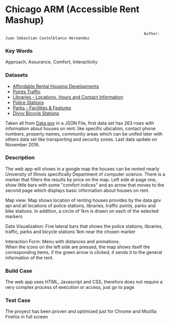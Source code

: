 # Chicago ARM (Accessible Rent Mashup)
                                                                 Author: Juan Sebastian Castelblanco Hernandez

### Key Words
Approach, Assurance, Comfort, Interactivity

### Datasets
* [Affordable Rental Housing Developments](https://data.cityofchicago.org/api/views/s6ha-ppgi/rows.json?accessType=DOWNLOAD)
* [Points Traffic](https://data.cityofchicago.org/api/views/INLINE/rows.json?accessType=DOWNLOAD)
* [Libraries - Locations, Hours and Contact Information](https://data.cityofchicago.org/api/views/x8fc-8rcq/rows.json?accessType=DOWNLOAD)
* [Police Stations](https://data.cityofchicago.org/api/views/z8bn-74gv/rows.json?accessType=DOWNLOAD)
* [Parks - Facilities & Features](https://data.cityofchicago.org/api/views/y7qa-tvqx/rows.json?accessType=DOWNLOAD)
* [Divvy Bicycle Stations](https://data.cityofchicago.org/api/views/bbyy-e7gq/rows.json?accessType=DOWNLOAD)

Taken all from [Data.gov](https://www.data.gov/) in a JSON File, first data set has 263 rows with information about houses on rent: like specific ubication, contact phone numbers, property names, community areas which can be unifed later with others data set like transporting and security zones. Last data update on November 2016.

### Description
The web app will shows in a google map the houses can be rented nearly University of Illinois specifically Department of computer science. There is a marker that filters the results by price on the map. Left side at page one, show little bars with some "comfort indices" and an arrow that moves to the second page which displays basic information about houses on rent.


Map view:
Map shows location of renting houses provides by the data.gov api and all locations of police stations, libraries, traffic points, parks and bike stations. In addition, a circle of 1km is drawn on each of the selected markers 

Data Visualization:
Five lateral bars that shows the police stations, libraries, traffic, parks and bicycle stations 1km near the chosen marker

Interaction Form:
Menu with distances and animations.  
When the icons on the left side are pressed, the map shows itself the corresponding items, if the green arrow is clicked, it sends it to the general information of the rent. 

### Build Case
The web app uses HTML, Javascript and CSS, therefore does not require a very complex process of execution or access, just go to page

### Test Case
The proyect has been proven and optimized just for Chrome and Mozilla Firefox in full screen
